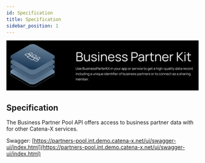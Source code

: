 ```yaml
---
id: Specification
title: Specification
sidebar_position: 1
---
```


![Business partner kit banner](../../../../static/img/doc-business_partner_header-minified.png)

## Specification

The Business Partner Pool API offers access to business partner data with for other Catena-X services.

Swagger: [https://partners-pool.int.demo.catena-x.net/ui/swagger-ui/index.html](https://partners-pool.int.demo.catena-x.net/ui/swagger-ui/index.html)
